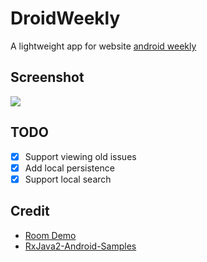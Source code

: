 # DroidWeekly

A lightweight app for website [android weekly](http://androidweekly.net)

## Screenshot

![](/demo.gif)

## TODO

* [x] Support viewing old issues
* [x] Add local persistence
* [x] Support local search

## Credit

* [Room Demo](https://github.com/gonzalonm/RoomDemo)
* [RxJava2-Android-Samples](https://github.com/amitshekhariitbhu/RxJava2-Android-Samples)
